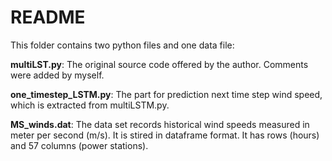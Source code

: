 # README

This folder contains two python files and one data file: 

**multiLST.py**: The original source code offered by the author. Comments were added by myself. 

**one_timestep_LSTM.py**: The part for prediction next time step wind speed, which is extracted from multiLSTM.py. 

**MS_winds.dat**: The data set records historical wind speeds measured in meter per second (m/s). It is stired in dataframe format. It has  rows (hours) and 57 columns (power stations). 
